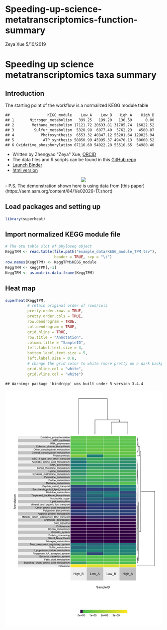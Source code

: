 Speeding-up-science-metatranscriptomics-function-summary
================
Zeya Xue
5/10/2019

Speeding up science metatranscriptomics taxa summary
====================================================

Introduction
------------

The starting point of the workflow is a normailzed KEGG module table

    ##                 KEGG_module    Low_A    Low_B   High_A    High_B
    ## 1       Nitrogen_metabolism   399.25   199.20   130.59      0.00
    ## 2        Methane_metabolism 17121.72 20633.81 31785.74  16822.52
    ## 3         Sulfur_metabolism  5320.98  6077.40  5762.23   4580.87
    ## 4            Photosynthesis  6553.32 40847.12 55201.64 129825.94
    ## 5             ATP_synthesis 58850.99 45995.37 49470.13  50600.52
    ## 6 Oxidative_phosphorylation 67116.60 54022.28 55510.65  54980.40

-   Written by Zhengyao "Zeya" Xue, [ORCID](https://orcid.org/0000-0002-4930-8212)
-   The data files and R scripts can be found in this [GitHub repo](https://github.com/zeyaxue/speeding-up-science-binder)
-   [Launch Binder](https://mybinder.org/v2/gh/zeyaxue/speeding-up-science-binder/master?urlpath=rstudio)
-   [html version](https://github.com/zeyaxue/speeding-up-science-binder/blob/master/taxa-summary.md)

<center>
<img src="https://raw.githubusercontent.com/zeyaxue/speeding-up-science-binder/master/figs/unnamed-chunk-3-1.png">
</center>
-   P.S. The demonstration shown here is using data from [this paper](https://aem.asm.org/content/84/1/e02026-17.short)

Load packages and setting up
----------------------------

``` r
library(superheat)
```

Import normalized KEGG module file
----------------------------------

``` r
# The otu table slot of phyloseq object 
KeggTPM <- read.table(file.path("example_data/KEGG_module_TPM.tsv"),
                      header = TRUE, sep = "\t")
row.names(KeggTPM) <- KeggTPM$KEGG_module
KeggTPM <- KeggTPM[,-1]
KeggTPM <- as.matrix.data.frame(KeggTPM)
```

Heat map
--------

``` r
superheat(KeggTPM,
          # retain original order of rows/cols
          pretty.order.rows = TRUE,
          pretty.order.cols = TRUE,
          row.dendrogram = TRUE,
          col.dendrogram = TRUE,
          grid.hline = TRUE,
          row.title = "Annotation",
          column.title = "SampleID",
          left.label.text.size = 4,
          bottom.label.text.size = 5,
          left.label.size = 0.8,
          # change the grid color to white (more pretty on a dark background)
          grid.hline.col = "white",
          grid.vline.col = "white") 
```

    ## Warning: package 'bindrcpp' was built under R version 3.4.4

![](figs/unnamed-chunk-5-1.png)
